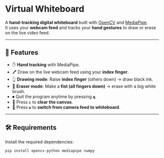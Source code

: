 # Virtual Whiteboard 

A **hand-tracking digital whiteboard** built with [OpenCV](https://opencv.org/) and [MediaPipe](https://developers.google.com/mediapipe).  
It uses your **webcam feed** and tracks your **hand gestures** to draw or erase on the live video feed.  

---

## 📌 Features
- ✋ **Hand tracking** with MediaPipe.
- 🖊️ Draw on the live webcam feed using your **index finger**.
- 👆 **Drawing mode**: Raise **index finger** (others down) → draw black ink.  
- 🧽 **Eraser mode**: Make a **fist (all fingers down)** → erase with a big white brush.  
- ⏹ Quit the program anytime by pressing **`q`**.
- 🔄 Press **`c`** to **clear the canvas**.
- 🔄 Press **`w`** to **switch from camera feed to whiteboard**.

---

## 🛠️ Requirements
Install the required dependencies:

```bash
pip install opencv-python mediapipe numpy

